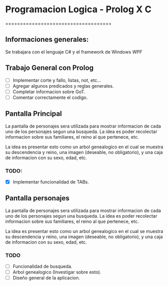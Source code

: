 # Programacion Logica - Prolog X C
====================================

## Informaciones generales:
Se trabajara con el lenguaje C# y el framework de Windows _WPF_

## Trabajo General con Prolog
- [ ] Implementar corte y fallo, listas, not, etc...
- [ ] Agregar algunos predicados y reglas generales.
- [ ] Completar informacion sobre GoT.
- [ ] Comentar correctamente el codigo.

## Pantalla Principal
La pantalla de personajes sera utilizada para mostrar informacion de cada uno de los personajes segun una busqueda. La idea es poder recolectar informacion sobre sus familiares, el reino al que pertenece, etc.

La idea es presentar esto como un arbol genealogico en el cual se muestra su descendencia y reino, una imagen (deseable, no obligatorio), y una caja de informacion con su sexo, edad, etc.

### TODO:
- [X] Implementar funcionalidad de TABs.

## Pantalla personajes
La pantalla de personajes sera utilizada para mostrar informacion de cada uno de los personajes segun una busqueda. La idea es poder recolectar informacion sobre sus familiares, el reino al que pertenece, etc.

La idea es presentar esto como un arbol genealogico en el cual se muestra su descendencia y reino, una imagen (deseable, no obligatorio), y una caja de informacion con su sexo, edad, etc.

### TODO
- [ ] Funcionalidad de busqueda.
- [ ] Arbol genealogico (Investigar sobre esto).
- [ ] Diseño general de la aplicacion.
